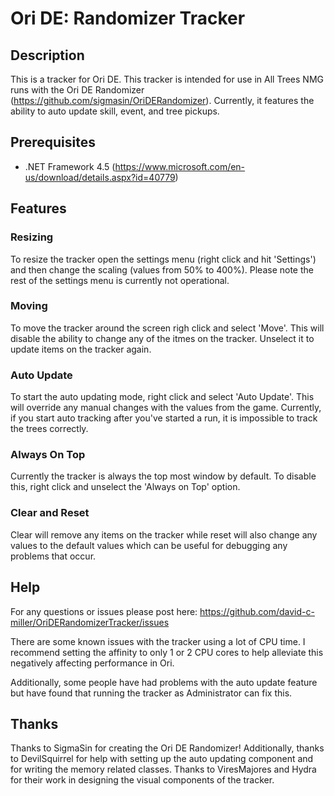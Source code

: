 ﻿# Ori DE: Randomizer Tracker

## Description
This is a tracker for Ori DE. This tracker is intended for use in
All Trees NMG runs with the Ori DE Randomizer (https://github.com/sigmasin/OriDERandomizer).
Currently, it features the ability to auto update skill, event, and tree pickups.

## Prerequisites
+ .NET Framework 4.5 (https://www.microsoft.com/en-us/download/details.aspx?id=40779)

## Features

### Resizing
To resize the tracker open the settings menu (right click and hit 'Settings') and then change the 
scaling (values from 50% to 400%). Please note the rest of the settings menu is currently not operational.

### Moving
To move the tracker around the screen righ click and select 'Move'. This will disable the ability 
to change any of the itmes on the tracker. Unselect it to update items on the tracker again.

### Auto Update
To start the auto updating mode, right click and select 'Auto Update'. This will override any
manual changes with the values from the game. Currently, if you start auto tracking after
you've started a run, it is impossible to track the trees correctly.

### Always On Top
Currently the tracker is always the top most window by default. To disable this, right click and
unselect the 'Always on Top' option.

### Clear and Reset
Clear will remove any items on the tracker while reset will also change any values to the default values
which can be useful for debugging any problems that occur.

## Help
For any questions or issues please post here:
https://github.com/david-c-miller/OriDERandomizerTracker/issues

There are some known issues with the tracker using a lot of CPU time. I recommend setting the
affinity to only 1 or 2 CPU cores to help alleviate this negatively affecting performance in Ori.

Additionally, some people have had problems with the auto update feature but have found that running 
the tracker as Administrator can fix this.

## Thanks
Thanks to SigmaSin for creating the Ori DE Randomizer! Additionally, thanks to DevilSquirrel
for help with setting up the auto updating component and for writing the memory related
classes. Thanks to ViresMajores and Hydra for their work in designing the visual components of
the tracker.

